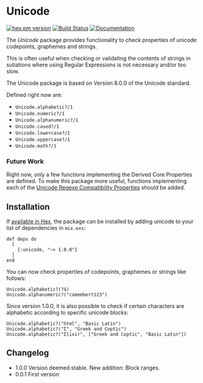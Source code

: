 # Unicode

[![hex.pm version](https://img.shields.io/hexpm/v/unicode.svg)](https://hex.pm/packages/unicode)
[![Build Status](https://travis-ci.org/Qqwy/elixir-unicode.svg?branch=master)](https://travis-ci.org/Qqwy/elixir-unicode)
[![Documentation](https://img.shields.io/badge/hexdocs-documentation-ddaaff.svg)](https://hexdocs.pm/unicode/0.0.1/api-reference.html)


The _Unicode_ package provides functionality to check properties of unicode codepoints, graphemes and strings.

This is often useful when checking or validating the contents of strings in sutiations where using Regular Expressions is not necessary and/or too slow. 

The Unicode package is based on Version 8.0.0 of the Unicode standard.

Defined right now are:

- `Unicode.alphabetic?/1`
- `Unicode.numeric?/1`
- `Unicode.alphanumeric?/1`
- `Unicode.cased?/1`
- `Unicode.lowercase?/1`
- `Unicode.uppercase?/1`
- `Unicode.math?/1`


### Future Work

Right now, only a few functions implementing the Derived Core Properties are defined. To make this package more useful, functions implementing each of the [Unicode Regexp Compatibility Properties](http://www.unicode.org/reports/tr18/#Compatibility_Properties) should be added.



## Installation

If [available in Hex](https://hex.pm/docs/publish), the package can be installed by adding unicode to your list of dependencies in `mix.exs`:

    def deps do
      [
        {:unicode, "~> 1.0.0"}
      ]
    end

You can now check properties of codepoints, graphemes or strings like follows:

    Unicode.alphabetic?(?á)
    Unicode.alphanumeric?("camembert123")

Since version 1.0.0, it is also possible to check if certain characters are alphabetic according to specific unicode blocks:

    Unicode.alphabetic?("html", "Basic Latin")
    Unicode.alphabetic?("Σ", "Greek and Coptic")
    Unicode.alphabetic?("Σlixir", ["Greek and Coptic", "Basic Latin"])



## Changelog

- 1.0.0 Version deemed stable. New addition: Block ranges.
- 0.0.1 First version